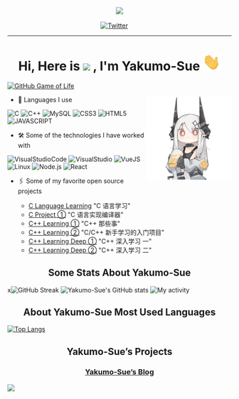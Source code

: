 <p align="Center" ><img src="https://raw.githubusercontent.com/Sue-52/PicGo/main/images/%E5%A4%A9%E5%BA%AD%E5%8F%B7-%E9%98%BF%E5%AE%99%E6%96%AF.jpg" ></p>

<!-- 常用社交平台 -->
<p align="center">
  <a href="https://twitter.com/EdmondSue2"><img width="32px" alt="Twitter" title="Twitter" src="https://i.imgur.com/OXZM1L6.png"/></a>
  &#8287;&#8287;&#8287;&#8287;&#8287;
</p>

---

<!-- 自我介绍 -->
<h1 align="Center">  Hi, Here is <img src="https://media.giphy.com/media/WUlplcMpOCEmTGBtBW/giphy.gif" width="40"> , I'm Yakumo-Sue  <img src="https://raw.githubusercontent.com/ABSphreak/ABSphreak/master/gifs/Hi.gif" width="40" /> </h1>

<!-- 动态 Github 小绿点 -->
[![GitHub Game of Life](https://github4life.herokuapp.com/ethomson.gif?z=6)](https://github4life.herokuapp.com/Silence-dream)
<!-- 右侧动图展示 -->
<img align="right" width="38%" src="https://raw.githubusercontent.com/Sue-52/PicGo/main/NiYan.gif"/>

<p align="left">
  
<!--  常用语言展示  -->
- 💬 Languages I use

![C](https://img.shields.io/badge/C-blue?style=for-the-badge&logo=C&logoColor=white)
![C++](https://img.shields.io/badge/C++-blue?style=for-the-badge&logo=cplusplus&logoColor=white)
![MySQL](https://img.shields.io/badge/MySQL-blue?style=for-the-badge&logo=mysql&logoColor=white)
![CSS3](https://img.shields.io/badge/css3%20-%231572B6.svg?&style=for-the-badge&logo=css3&logoColor=white)
![HTML5](https://img.shields.io/badge/html5-orange?&style=for-the-badge&logo=html5&logoColor=white&labelColor=orange)
![JAVASCRIPT](https://img.shields.io/badge/javascript-%23F7DF1E.svg?&style=for-the-badge&logo=javascript&logoColor=black&labelColor=black)

<!--  常用工具展示  -->
- 🛠 Some of the technologies I have worked with

![VisualStudioCode](https://img.shields.io/badge/-Visual%20Studio%20Code-blue?&style=for-the-badge&logo=visualstudiocode&logoColor=Blue)
![VisualStudio](https://img.shields.io/badge/-Visual%20Studio%202022-red?&style=for-the-badge&logo=visualstudio&logoColor=purple)
![VueJS](https://img.shields.io/badge/vuejs%20-%2335495e.svg?&style=for-the-badge&logo=vue.js&logoColor=%234FC08D)
![Linux](https://img.shields.io/badge/-Linux-7b7c7b?style=for-the-badge&logo=linux&logoColor=FCC624)
![Node.js](https://img.shields.io/badge/-Node.js-759f62?style=for-the-badge&logo=node.js&logoColor=339933)
![React](https://img.shields.io/badge/-React-212121?style=for-the-badge&logo=React&logoColor=61DAFB)

<!--  开源项目展示（自我常用学习的库）  -->
- 🖇 Some of my favorite open source projects

  - [C Language Learning](https://github.com/hairrrrr/C-CrashCourse) "C 语言学习"
  - [C Project ①](https://github.com/DoctorWkt/acwj) "C 语言实现编译器"
  - [C++ Learning ①](https://github.com/Light-City/CPlusPlusThings) "C++ 那些事"
  - [C++ Learning ②](https://github.com/0voice/introduce_c-cpp_manual) "C/C++ 新手学习的入门项目"
  - [C++ Learning Deep ①](https://github.com/0voice/cpp_new_features) "C++ 深入学习 一"
  - [C++ Learning Deep ②](https://github.com/balloonwj/CppGuide) "C++ 深入学习 二"
  


<h2 align="Center"> Some Stats About Yakumo-Sue </h2>

x![GitHub Streak](https://streak-stats.demolab.com/?user=Yakumo-Sue&theme=react)
![Yakumo-Sue's GitHub stats](https://github-readme-stats.vercel.app/api?username=Yakumo-Sue&show_icons=true&theme=radical)
![My activity](https://github-readme-activity-graph.cyclic.app/graph?username=Yakumo-Sue&theme=react-dark)
  
<h2 align="Center"> About Yakumo-Sue Most Used Languages </h2>

<!-- [![Top Langs](https://github-readme-stats.vercel.app/api/top-langs/?username=Yakumo-Sue&layout=compact)](https://github.com/anuraghazra/github-readme-stats) -->
<!-- 常用语言 -->
[![Top Langs](https://github-readme-stats.vercel.app/api/top-langs/?username=Yakumo-Sue&langs_count=8)](https://github.com/anuraghazra/github-readme-stats)
<!-- 每周代码数据量 -->
<!-- [![willianrod's wakatime stats](https://github-readme-stats.vercel.app/api/wakatime?username=Yakumo-Sue)](https://github.com/anuraghazra/github-readme-stats) -->

<!-- 项目展示 -->
<h2 align="Center"> Yakumo-Sue’s Projects  </h2>
<a href="https://github.com/anuraghazra/github-readme-stats">
  <h3 align="Center"> Yakumo-Sue’s Blog  </h3>
  <img align="center" src="https://github-readme-stats.vercel.app/api/pin/?username=Yakumo-Sue&repo=Yakumo-Sue.github.io" />
</a>
<!---
Yakumo-Sue/Yakumo-Sue is a ✨ special ✨ repository because its `README.md` (this file) appears on your GitHub profile.
You can click the Preview link to take a look at your changes.
--->
